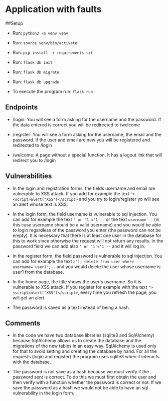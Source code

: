 # Application with faults

##Setup

* Run: `python3 -m venv venv`
* Run: `source venv/bin/activate` 
* Run: `pip install -r requirements.txt`
* Run: `flask db init`
* Run: `flask db migrate`
* Run: `flask db upgrade`

* To execute the program run: `flask run`

## Endpoints

* /login: You will see a form asking for the username and the password. If the data entered is correct you will be
redirected to /welcome 

* /register: You will see a form asking for the username, the email and the password. If the user and email are new you
will be registered and redirected to /login

* /welcome: A page without a special function. It has a logout link that will redirect you to /login

## Vulnerabilities

* In the login and registration forms, the fields username and email are vulnerable to XSS attack. If you add for example
the text `"> <script>alert("XSS")</script>` and you try to login/register yo will see an alert whose text is XSS.

* In the login form, the field username is vulnerable to sql injection. You can add for example the text `' or '1'='1'--`
or the text `username'--` (in this case username should be a valid username) and you would be able to login regardless
of the password you enter (the password can not be empty). It is necessary that there is at least one user in the database
for this to work since otherwise the request will not return any results. In the password field we can add also `' or '1'='1'--`
and it will log in.

* In the register form, the field password is vulnerable to sql injection. You can add for example the text
`a'); delete from user where username='user1';--` and you would delete the user whose username is user1 from the database.

* In the home page, the title shows the user's username. So it is vulnerable to XSS attack. If you register for example
with the text `"> <script>alert("XSS")</script>`, every time you refresh the page, you will get an alert. 

* The password is saved as a text instead of being a hash.

## Comments

* In the code we have two database libraries (sqlite3 and SqlAlchemy) because SqlAlchemy allows us to create the database
and the migrations of the new tables in an easy way. SqlAlchemy is used only for that to avoid setting and creating the 
database by hand. For all the requests (login and register) the program uses sqlite3 when it interacts with the database.

* The password is not save as a hash because we must verify if the password sent is correct. To do this we must first
  obtain the user and then verify with a function whether the password is correct or not. If we save the password as a
  hash we would not be able to have an sql vulnerability in the login form.
